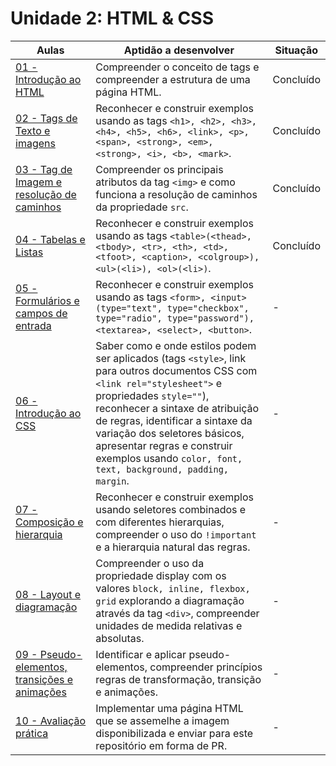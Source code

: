 # Unidade 2: HTML & CSS

| Aulas                                                 | Aptidão a desenvolver                                                                                                                                                                                                                                                                                                                                               | Situação  |
|-------------------------------------------------------|---------------------------------------------------------------------------------------------------------------------------------------------------------------------------------------------------------------------------------------------------------------------------------------------------------------------------------------------------------------------|-----------|
| [01 - Introdução ao HTML](a01/)                       | Compreender o conceito de tags e compreender a estrutura de uma página HTML.                                                                                                                                                                                                                                                                                        | Concluído |
| [02 - Tags de Texto e imagens](a02/)                  | Reconhecer e construir exemplos usando as tags ```<h1>, <h2>, <h3>, <h4>, <h5>, <h6>, <link>, <p>, <span>, <strong>, <em>, <strong>, <i>, <b>, <mark>```.                                                                                                                                                                                                           | Concluído |
| [03 - Tag de Imagem e resolução de caminhos](a03/)    | Compreender os principais atributos da tag `<img>` e como funciona a resolução de caminhos da propriedade `src`.                                                                                                                                                                                                                                                    | Concluído |
| [04 - Tabelas e Listas](a04/)                         | Reconhecer e construir exemplos usando as tags ```<table>(<thead>, <tbody>, <tr>, <th>, <td>, <tfoot>, <caption>, <colgroup>), <ul>(<li>), <ol>(<li>)```.                                                                                                                                                                                                           | Concluído |
| [05 - Formulários e campos de entrada](a05/)          | Reconhecer e construir exemplos usando as tags ```<form>, <input>(type="text", type="checkbox", type="radio", type="password"), <textarea>, <select>, <button>```.                                                                                                                                                                                                  | -         |
| [06 - Introdução ao CSS](a06/)                        | Saber como e onde estilos podem ser aplicados (tags `<style>`, link para outros documentos CSS com `<link rel="stylesheet">` e propriedades `style=""`), reconhecer a sintaxe de atribuição de regras, identificar a sintaxe da variação dos seletores básicos, apresentar regras e construir exemplos usando ```color, font, text, background, padding, margin```. | -         |
| [07 - Composição e hierarquia](a07/)                  | Reconhecer e construir exemplos usando seletores combinados e com diferentes hierarquias, compreender o uso do `!important` e a hierarquia natural das regras.                                                                                                                                                                                                      | -         |
| [08 - Layout e diagramação](a08/)                     | Compreender o uso da propriedade display com os valores ```block, inline, flexbox, grid``` explorando a diagramação através da tag `<div>`, compreender unidades de medida relativas e absolutas.                                                                                                                                                                   | -         |
| [09 - Pseudo-elementos, transições e animações](a09/) | Identificar e aplicar pseudo-elementos, compreender princípios regras de transformação, transição e animações.                                                                                                                                                                                                                                                      | -         |
| [10 - Avaliação prática](a10/)                        | Implementar uma página HTML que se assemelhe a imagem disponibilizada e enviar para este repositório em forma de PR.                                                                                                                                                                                                                                                | -         |
